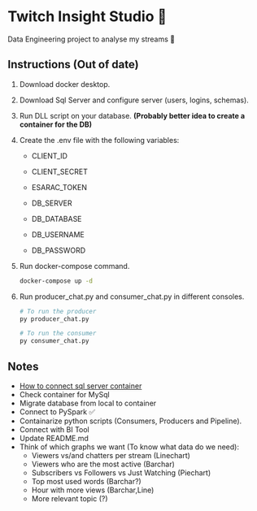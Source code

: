 # Twitch Insight Studio 🎥

Data Engineering project to analyse my streams 💪

## Instructions (Out of date)

1. Download docker desktop.
2. Download Sql Server and configure server (users, logins, schemas).
3. Run DLL script on your database. **(Probably better idea to create a container for the DB)**
4. Create the .env file with the following variables:

    - CLIENT_ID
    - CLIENT_SECRET
    - ESARAC_TOKEN

    - DB_SERVER
    - DB_DATABASE
    - DB_USERNAME
    - DB_PASSWORD

5. Run docker-compose command.

    ```sh
    docker-compose up -d
    ```

6. Run producer_chat.py and consumer_chat.py in different consoles.

    ```sh
    # To run the producer
    py producer_chat.py
    ```

    ```sh
    # To run the consumer
    py consumer_chat.py
    ```

## Notes

- [How to connect sql server container](https://stackoverflow.com/questions/47984603/using-sql-server-management-studio-to-remote-connect-to-docker-container)
- Check container for MySql
- Migrate database from local to container
- Connect to PySpark ✅
- Containarize python scripts (Consumers, Producers and Pipeline).
- Connect with BI Tool
- Update README.md
- Think of which graphs we want (To know what data do we need):
  - Viewers vs/and chatters per stream (Linechart)
  - Viewers who are the most active (Barchar)
  - Subscribers vs Followers vs Just Watching (Piechart)
  - Top most used words (Barchar?)
  - Hour with more views (Barchar,Line)
  - More relevant topic (?)
